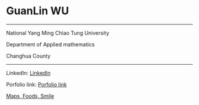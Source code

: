 # GuanLin WU

---
National Yang Ming Chiao Tung University

Department of Applied mathematics

Changhua County

---
LinkedIn: [LinkedIn](https://www.linkedin.com/in/%E5%86%A0%E9%9C%96-%E5%90%B3-ab3760346/)

Porfolio link: [Porfolio link](https://guanlinwu1126.github.io/GuanLinWU.github.io/)

[Maps, Foods, Smile](https://guanlinwu1126.github.io/MFS/)
